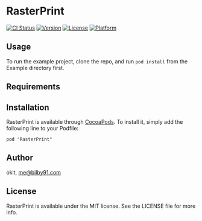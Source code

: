 # RasterPrint

[![CI Status](http://img.shields.io/travis/okit/RasterPrint.svg?style=flat)](https://travis-ci.org/okit/RasterPrint)
[![Version](https://img.shields.io/cocoapods/v/RasterPrint.svg?style=flat)](http://cocoadocs.org/docsets/RasterPrint)
[![License](https://img.shields.io/cocoapods/l/RasterPrint.svg?style=flat)](http://cocoadocs.org/docsets/RasterPrint)
[![Platform](https://img.shields.io/cocoapods/p/RasterPrint.svg?style=flat)](http://cocoadocs.org/docsets/RasterPrint)

## Usage

To run the example project, clone the repo, and run `pod install` from the Example directory first.

## Requirements

## Installation

RasterPrint is available through [CocoaPods](http://cocoapods.org). To install
it, simply add the following line to your Podfile:

    pod "RasterPrint"

## Author

okit, me@bilby91.com

## License

RasterPrint is available under the MIT license. See the LICENSE file for more info.

